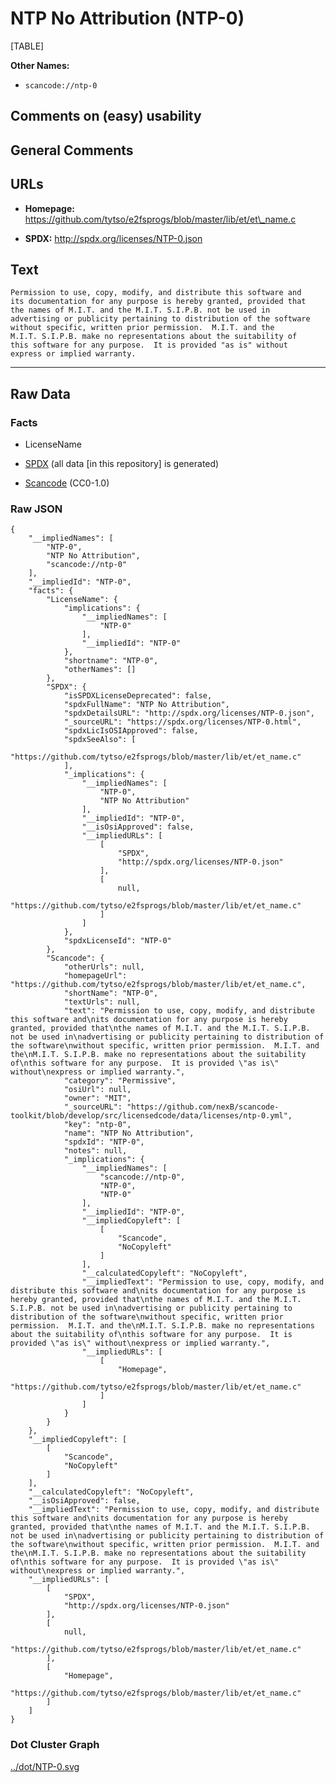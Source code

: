 NTP No Attribution (NTP-0)
==========================

[TABLE]

**Other Names:**

-   `scancode://ntp-0`

Comments on (easy) usability
----------------------------

General Comments
----------------

URLs
----

-   **Homepage:**
    https://github.com/tytso/e2fsprogs/blob/master/lib/et/et\_name.c

-   **SPDX:** http://spdx.org/licenses/NTP-0.json

Text
----

    Permission to use, copy, modify, and distribute this software and
    its documentation for any purpose is hereby granted, provided that
    the names of M.I.T. and the M.I.T. S.I.P.B. not be used in
    advertising or publicity pertaining to distribution of the software
    without specific, written prior permission.  M.I.T. and the
    M.I.T. S.I.P.B. make no representations about the suitability of
    this software for any purpose.  It is provided "as is" without
    express or implied warranty.

------------------------------------------------------------------------

Raw Data
--------

### Facts

-   LicenseName

-   [SPDX](https://spdx.org/licenses/NTP-0.html "SPDX") (all data \[in
    this repository\] is generated)

-   [Scancode](https://github.com/nexB/scancode-toolkit/blob/develop/src/licensedcode/data/licenses/ntp-0.yml "Scancode")
    (CC0-1.0)

### Raw JSON

    {
        "__impliedNames": [
            "NTP-0",
            "NTP No Attribution",
            "scancode://ntp-0"
        ],
        "__impliedId": "NTP-0",
        "facts": {
            "LicenseName": {
                "implications": {
                    "__impliedNames": [
                        "NTP-0"
                    ],
                    "__impliedId": "NTP-0"
                },
                "shortname": "NTP-0",
                "otherNames": []
            },
            "SPDX": {
                "isSPDXLicenseDeprecated": false,
                "spdxFullName": "NTP No Attribution",
                "spdxDetailsURL": "http://spdx.org/licenses/NTP-0.json",
                "_sourceURL": "https://spdx.org/licenses/NTP-0.html",
                "spdxLicIsOSIApproved": false,
                "spdxSeeAlso": [
                    "https://github.com/tytso/e2fsprogs/blob/master/lib/et/et_name.c"
                ],
                "_implications": {
                    "__impliedNames": [
                        "NTP-0",
                        "NTP No Attribution"
                    ],
                    "__impliedId": "NTP-0",
                    "__isOsiApproved": false,
                    "__impliedURLs": [
                        [
                            "SPDX",
                            "http://spdx.org/licenses/NTP-0.json"
                        ],
                        [
                            null,
                            "https://github.com/tytso/e2fsprogs/blob/master/lib/et/et_name.c"
                        ]
                    ]
                },
                "spdxLicenseId": "NTP-0"
            },
            "Scancode": {
                "otherUrls": null,
                "homepageUrl": "https://github.com/tytso/e2fsprogs/blob/master/lib/et/et_name.c",
                "shortName": "NTP-0",
                "textUrls": null,
                "text": "Permission to use, copy, modify, and distribute this software and\nits documentation for any purpose is hereby granted, provided that\nthe names of M.I.T. and the M.I.T. S.I.P.B. not be used in\nadvertising or publicity pertaining to distribution of the software\nwithout specific, written prior permission.  M.I.T. and the\nM.I.T. S.I.P.B. make no representations about the suitability of\nthis software for any purpose.  It is provided \"as is\" without\nexpress or implied warranty.",
                "category": "Permissive",
                "osiUrl": null,
                "owner": "MIT",
                "_sourceURL": "https://github.com/nexB/scancode-toolkit/blob/develop/src/licensedcode/data/licenses/ntp-0.yml",
                "key": "ntp-0",
                "name": "NTP No Attribution",
                "spdxId": "NTP-0",
                "notes": null,
                "_implications": {
                    "__impliedNames": [
                        "scancode://ntp-0",
                        "NTP-0",
                        "NTP-0"
                    ],
                    "__impliedId": "NTP-0",
                    "__impliedCopyleft": [
                        [
                            "Scancode",
                            "NoCopyleft"
                        ]
                    ],
                    "__calculatedCopyleft": "NoCopyleft",
                    "__impliedText": "Permission to use, copy, modify, and distribute this software and\nits documentation for any purpose is hereby granted, provided that\nthe names of M.I.T. and the M.I.T. S.I.P.B. not be used in\nadvertising or publicity pertaining to distribution of the software\nwithout specific, written prior permission.  M.I.T. and the\nM.I.T. S.I.P.B. make no representations about the suitability of\nthis software for any purpose.  It is provided \"as is\" without\nexpress or implied warranty.",
                    "__impliedURLs": [
                        [
                            "Homepage",
                            "https://github.com/tytso/e2fsprogs/blob/master/lib/et/et_name.c"
                        ]
                    ]
                }
            }
        },
        "__impliedCopyleft": [
            [
                "Scancode",
                "NoCopyleft"
            ]
        ],
        "__calculatedCopyleft": "NoCopyleft",
        "__isOsiApproved": false,
        "__impliedText": "Permission to use, copy, modify, and distribute this software and\nits documentation for any purpose is hereby granted, provided that\nthe names of M.I.T. and the M.I.T. S.I.P.B. not be used in\nadvertising or publicity pertaining to distribution of the software\nwithout specific, written prior permission.  M.I.T. and the\nM.I.T. S.I.P.B. make no representations about the suitability of\nthis software for any purpose.  It is provided \"as is\" without\nexpress or implied warranty.",
        "__impliedURLs": [
            [
                "SPDX",
                "http://spdx.org/licenses/NTP-0.json"
            ],
            [
                null,
                "https://github.com/tytso/e2fsprogs/blob/master/lib/et/et_name.c"
            ],
            [
                "Homepage",
                "https://github.com/tytso/e2fsprogs/blob/master/lib/et/et_name.c"
            ]
        ]
    }

### Dot Cluster Graph

[../dot/NTP-0.svg](../dot/NTP-0.svg "../dot/NTP-0.svg")